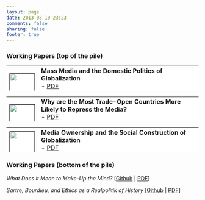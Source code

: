 ```yaml
---
layout: page
date: 2013-08-10 23:23
comments: false
sharing: false
footer: true
---
```

### Working Papers (top of the pile)

<table style="background-color:white; border:0px" width="700" height="65">
	<tr>
		<td><img style="border:1px solid black" src="https://farm4.staticflickr.com/3871/15081495816_0c114c2e92_s.jpg" width="65" height="65" border="1" bordercolor="black"></td>
		<td align="left" valign="top" width="600">
		<b>Mass Media and the Domestic Politics of Globalization</b><br>
		- <a href="https://github.com/jmrphy/globalization_mass_media/blob/master/article/globalization_mass_media.pdf?raw=true">PDF</a><br>
		- <a href="http://papers.ssrn.com/sol3/papers.cfm?abstract_id=2320218">SSRN</a><br>
		- <a href="https://github.com/jmrphy/media_and_domestic_politics_of_globalization">Source materials</a><br>
		</td>
	</tr>
</table>

<table style="background-color:white; border:0px" width="700" height="65">
	<tr>
		<td><img style="border:1px solid black" src="https://farm6.staticflickr.com/5566/14918265000_6006312a85_s.jpg" width="65" height="65" border="1" bordercolor="black"></td>
		<td align="left" valign="top" width="600">
		<b>Why are the Most Trade-Open Countries More Likely to Repress the Media?</b><br>
		- <a href="https://github.com/jmrphy/globalization_media_freedom/blob/master/article/globalization_media_freedom.pdf?raw=true">PDF</a><br>
		- <a href="http://figshare.com/articles/Why_are_More_Trade_Open_Countries_More_Likely_to_Repress_the_Media_/997696">Figshare</a><br>
		- <a href="https://github.com/jmrphy/globalization_media_freedom">Source materials</a><br>
		</td>
	</tr>
</table>

<table style="background-color:white; border:0px" width="700" height="65">
	<tr>
		<td><img style="border:1px solid black" src="https://farm4.staticflickr.com/3925/15081902456_7dfc60777f_s.jpg" width="65" height="65" border="1" bordercolor="black"></td>
		<td align="left" valign="top" width="600">
		<b>Media Ownership and the Social Construction of Globalization</b><br>
		- <a href="https://github.com/jmrphy/social_construction_of_globalization/blob/master/social_construction_of_globalization.pdf?raw=true">PDF</a><br>
		- <a href="https://github.com/jmrphy/social_construction_of_globalization">Source materials</a><br>
		</td>
	</tr>
</table>

### Working Papers (bottom of the pile)

*What Does it Mean to Make-Up the Mind?* [[Github](https://github.com/jmrphy/plato_lacan) | [PDF](https://github.com/jmrphy/plato_lacan/blob/master/plato_lacan.pdf?raw=true)]


*Sartre, Bourdieu, and Ethics as a *Realpolitik* of History* [[Github](https://github.com/jmrphy/sartre_bourdieu) | [PDF](https://github.com/jmrphy/sartre_bourdieu/blob/master/sartre_bourdieu.pdf?raw=true)]

